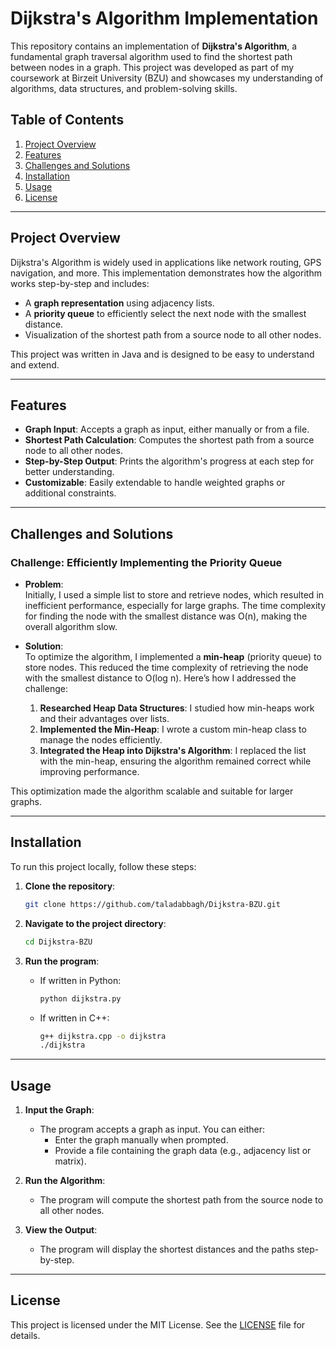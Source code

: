 # Dijkstra's Algorithm Implementation

This repository contains an implementation of **Dijkstra's Algorithm**, a fundamental graph traversal algorithm used to find the shortest path between nodes in a graph. This project was developed as part of my coursework at Birzeit University (BZU) and showcases my understanding of algorithms, data structures, and problem-solving skills.

## Table of Contents

1. [Project Overview](#project-overview)
2. [Features](#features)
3. [Challenges and Solutions](#challenges-and-solutions)
4. [Installation](#installation)
5. [Usage](#usage)
6. [License](#license)

---

## Project Overview

Dijkstra's Algorithm is widely used in applications like network routing, GPS navigation, and more. This implementation demonstrates how the algorithm works step-by-step and includes:

- A **graph representation** using adjacency lists.
- A **priority queue** to efficiently select the next node with the smallest distance.
- Visualization of the shortest path from a source node to all other nodes.

This project was written in Java and is designed to be easy to understand and extend.

---

## Features

- **Graph Input**: Accepts a graph as input, either manually or from a file.
- **Shortest Path Calculation**: Computes the shortest path from a source node to all other nodes.
- **Step-by-Step Output**: Prints the algorithm's progress at each step for better understanding.
- **Customizable**: Easily extendable to handle weighted graphs or additional constraints.

---

## Challenges and Solutions

### Challenge: Efficiently Implementing the Priority Queue
- **Problem**:  
  Initially, I used a simple list to store and retrieve nodes, which resulted in inefficient performance, especially for large graphs. The time complexity for finding the node with the smallest distance was O(n), making the overall algorithm slow.

- **Solution**:  
  To optimize the algorithm, I implemented a **min-heap** (priority queue) to store nodes. This reduced the time complexity of retrieving the node with the smallest distance to O(log n). Here’s how I addressed the challenge:
  1. **Researched Heap Data Structures**: I studied how min-heaps work and their advantages over lists.
  2. **Implemented the Min-Heap**: I wrote a custom min-heap class to manage the nodes efficiently.
  3. **Integrated the Heap into Dijkstra's Algorithm**: I replaced the list with the min-heap, ensuring the algorithm remained correct while improving performance.

This optimization made the algorithm scalable and suitable for larger graphs.

---

## Installation

To run this project locally, follow these steps:

1. **Clone the repository**:
   ```bash
   git clone https://github.com/taladabbagh/Dijkstra-BZU.git
   ```

2. **Navigate to the project directory**:
   ```bash
   cd Dijkstra-BZU
   ```

3. **Run the program**:
   - If written in Python:
     ```bash
     python dijkstra.py
     ```
   - If written in C++:
     ```bash
     g++ dijkstra.cpp -o dijkstra
     ./dijkstra
     ```

---

## Usage

1. **Input the Graph**:
   - The program accepts a graph as input. You can either:
     - Enter the graph manually when prompted.
     - Provide a file containing the graph data (e.g., adjacency list or matrix).

2. **Run the Algorithm**:
   - The program will compute the shortest path from the source node to all other nodes.

3. **View the Output**:
   - The program will display the shortest distances and the paths step-by-step.

---

## License

This project is licensed under the MIT License. See the [LICENSE](LICENSE) file for details.
